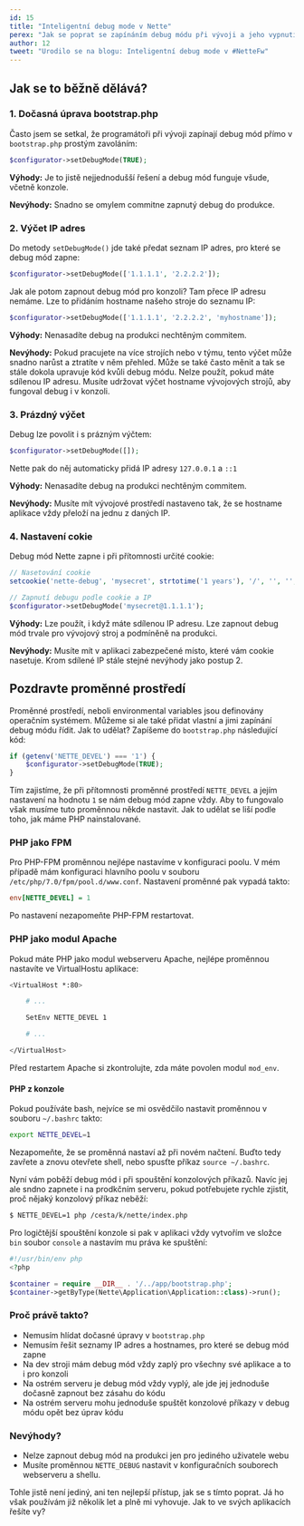 ```yaml
---
id: 15
title: "Inteligentní debug mode v Nette"
perex: "Jak se poprat se zapínáním debug módu při vývoji a jeho vypnutím na produkci? A co debug mód v konzoli? Pojďme se podívat, jak to řešit lépe."
author: 12
tweet: "Urodilo se na blogu: Inteligentní debug mode v #NetteFw"
---
```


## Jak se to běžně dělává?

### 1. Dočasná úprava bootstrap.php

Často jsem se setkal, že programátoři při vývoji zapínají debug mód přímo
v `bootstrap.php` prostým zavoláním:
```php
$configurator->setDebugMode(TRUE);
```

**Výhody:** Je to jistě nejjednodušší řešení a debug mód funguje všude, včetně konzole.

**Nevýhody:** Snadno se omylem commitne zapnutý debug do produkce.

### 2. Výčet IP adres

Do metody `setDebugMode()` jde také předat seznam IP adres, pro které se debug mód zapne:

```php
$configurator->setDebugMode(['1.1.1.1', '2.2.2.2']);
```

Jak ale potom zapnout debug mód pro konzoli? Tam přece IP adresu nemáme. Lze to přidáním hostname
našeho stroje do seznamu IP:

```php
$configurator->setDebugMode(['1.1.1.1', '2.2.2.2', 'myhostname']);
```

**Výhody:** Nenasadíte debug na produkci nechtěným commitem.

**Nevýhody:** Pokud pracujete na více strojích nebo v týmu, tento výčet může snadno narůst a ztratíte
v něm přehled. Může se také často měnit a tak se stále dokola upravuje kód kvůli debug módu. Nelze
použít, pokud máte sdílenou IP adresu. Musíte udržovat výčet hostname vývojových strojů, aby fungoval
debug i v konzoli.

### 3. Prázdný výčet

Debug lze povolit i s prázným výčtem:

```php
$configurator->setDebugMode([]);
```

Nette pak do něj automaticky přidá IP adresy `127.0.0.1` a `::1`

**Výhody:** Nenasadíte debug na produkci nechtěným commitem.

**Nevýhody:** Musíte mít vývojové prostředí nastaveno tak, že se hostname aplikace vždy přeloží na jednu
z daných IP.

### 4. Nastavení cokie

Debug mód Nette zapne i při přítomnosti určité cookie:

```php
// Nasetování cookie
setcookie('nette-debug', 'mysecret', strtotime('1 years'), '/', '', '', TRUE);

// Zapnutí debugu podle cookie a IP
$configurator->setDebugMode('mysecret@1.1.1.1');
```

**Výhody:** Lze použít, i když máte sdílenou IP adresu. Lze zapnout debug mód trvale pro vývojový stroj
a podmíněně na produkci.

**Nevýhody:** Musíte mít v aplikaci zabezpečené místo, které vám cookie nasetuje. Krom sdílené IP stále
stejné nevýhody jako postup 2.

## Pozdravte proměnné prostředí

Proměnné prostředí, neboli environmental variables jsou definovány operačním systémem. Můžeme si ale také
přidat vlastní a jimi zapínání debug módu řídit. Jak to udělat? Zapíšeme do `bootstrap.php` následující kód:

```php
if (getenv('NETTE_DEVEL') === '1') {
    $configurator->setDebugMode(TRUE);
}
```

Tím zajistíme, že při přítomnosti proměnné prostředí `NETTE_DEVEL` a jejím nastavení na hodnotu `1` se nám
debug mód zapne vždy. Aby to fungovalo však musíme tuto proměnnou někde nastavit. Jak to udělat se
liší podle toho, jak máme PHP nainstalované.

### PHP jako FPM

Pro PHP-FPM proměnnou nejlépe nastavíme v konfiguraci poolu. V mém případě mám konfiguraci hlavního poolu
v souboru `/etc/php/7.0/fpm/pool.d/www.conf`. Nastavení proměnné pak vypadá takto:

```ini
env[NETTE_DEVEL] = 1
```

Po nastavení nezapomeňte PHP-FPM restartovat.

### PHP jako modul Apache

Pokud máte PHP jako modul webserveru Apache, nejlépe proměnnou nastavíte ve VirtualHostu aplikace:

```bash
<VirtualHost *:80>

    # ...

    SetEnv NETTE_DEVEL 1

    # ...

</VirtualHost>
```

Před restartem Apache si zkontrolujte, zda máte povolen modul `mod_env`.

#### PHP z konzole

Pokud používáte bash, nejvíce se mi osvědčilo nastavit proměnnou v souboru `~/.bashrc` takto:

```bash
export NETTE_DEVEL=1
```

Nezapomeňte, že se proměnná nastaví až při novém načtení. Buďto tedy zavřete a znovu otevřete shell,
nebo spusťte příkaz `source ~/.bashrc`.

Nyní vám poběží debug mód i při spouštění konzolových příkazů. Navíc jej ale sndno zapnete i na prodkčním
serveru, pokud potřebujete rychle zjistit, proč nějaký konzolový příkaz neběží:

```bash
$ NETTE_DEVEL=1 php /cesta/k/nette/index.php
```

Pro logičtější spouštění konzole si pak v aplikaci vždy vytvořím ve složce `bin` soubor `console` a
nastavím mu práva ke spuštění:

```php
#!/usr/bin/env php
<?php

$container = require __DIR__ . '/../app/bootstrap.php';
$container->getByType(Nette\Application\Application::class)->run();
```

### Proč právě takto?

* Nemusím hlídat dočasné úpravy v `bootstrap.php`
* Nemusím řešit seznamy IP adres a hostnames, pro které se debug mód zapne
* Na dev stroji mám debug mód vždy zaplý pro všechny své aplikace a to i pro konzoli
* Na ostrém serveru je debug mód vždy vyplý, ale jde jej jednoduše dočasně zapnout bez zásahu do kódu
* Na ostrém serveru mohu jednoduše spuštět konzolové příkazy v debug módu opět bez úprav kódu

### Nevýhody?

* Nelze zapnout debug mód na produkci jen pro jediného uživatele webu
* Musíte proměnnou `NETTE_DEBUG` nastavit v konfiguračních souborech webserveru
a shellu.

Tohle jistě není jediný, ani ten nejlepší přístup, jak se s tímto poprat. Já ho však používám již několik
let a plně mi vyhovuje. Jak to ve svých aplikacích řešíte vy?
